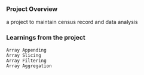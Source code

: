 ### Project Overview

 a project to maintain census record and data analysis


### Learnings from the project

 
    Array Appending
    Array Slicing
    Array Filtering
    Array Aggregation



